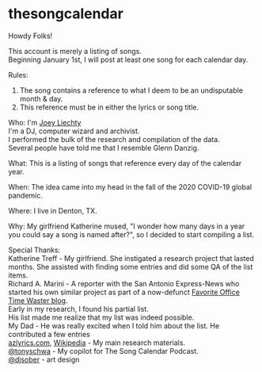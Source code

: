 # thesongcalendar

Howdy Folks!

This account is merely a listing of songs.<br>
Beginning January 1st, I will post at least one song for each calendar day.

Rules:
1. The song contains a reference to what I deem to be an undisputable month & day.
2. This reference must be in either the lyrics or song title.

Who: I'm [Joey Liechty](https://twitter.com/yeahdef)<br>
I'm a DJ, computer wizard and archivist.<br>
I performed the bulk of the research and compilation of the data.<br>
Several people have told me that I resemble Glenn Danzig.

What: This is a listing of songs that reference every day of the calendar year.

When: The idea came into my head in the fall of the 2020 COVID-19 global pandemic.

Where: I live in Denton, TX.

Why: My girlfriend Katherine mused, "I wonder how many days in a year you could say a song is named after?", so I decided to start compiling a list.

Special Thanks:<br>
Katherine Treff - My girlfriend. She instigated a research project that lasted months. She assisted with finding some entries and did some QA of the list items.<br>
Richard A. Marini - A reporter with the San Antonio Express-News who started his own similar project as part of a now-defunct [Favorite Office Time Waster blog](https://blog.mysanantonio.com/timewasters/).<br>
Early in my research, I found his partial list.<br>
His list made me realize that my list was indeed possible.<br>
My Dad - He was really excited when I told him about the list. He contributed a few entries<br>
[azlyrics.com](https://www.azlyrics.com/), [Wikipedia](https://en.wikipedia.org/) - My main research materials.<br>
[@tonyschwa](https://twitter.com/tonyschwa) - My copilot for The Song Calendar Podcast.<br>
[@djsober](https://twitter.com/sober1) - art design
